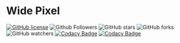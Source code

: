 # Wide Pixel

[![GitHub license](https://img.shields.io/badge/License-Apache-blue.svg)](LICENSE)
![Github Followers](https://img.shields.io/github/followers/webaddicted?label=Follow&style=social)
![GitHub stars](https://img.shields.io/github/stars/webaddicted/WidePixel?style=social)
![GitHub forks](https://img.shields.io/github/forks/webaddicted/WidePixel?style=social)
![GitHub watchers](https://img.shields.io/github/watchers/webaddicted/WidePixel?style=social)
[![Codacy Badge](https://api.codacy.com/project/badge/Grade/e6913bfbf05147418fcf0221022b76e2)](https://www.codacy.com/app/webaddicted/WidePixel)
[![Codacy Badge](https://api.codacy.com/project/badge/Coverage/e6913bfbf05147418fcf0221022b76e2)](https://www.codacy.com/app/webaddicted/WidePixel)



